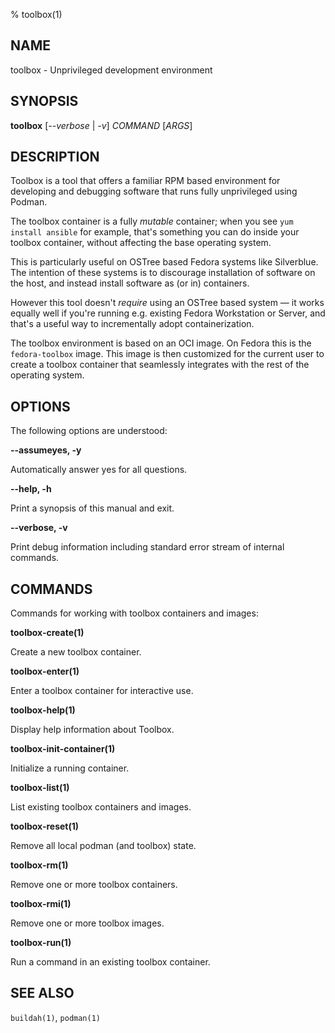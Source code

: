 % toolbox(1)

## NAME
toolbox - Unprivileged development environment

## SYNOPSIS
**toolbox** [*--verbose* | *-v*] *COMMAND* [*ARGS*]

## DESCRIPTION

Toolbox is a tool that offers a familiar RPM based environment for developing
and debugging software that runs fully unprivileged using Podman.

The toolbox container is a fully *mutable* container; when you see
`yum install ansible` for example, that's something you can do inside your
toolbox container, without affecting the base operating system.

This is particularly useful on OSTree based Fedora systems like Silverblue.
The intention of these systems is to discourage installation of software on
the host, and instead install software as (or in) containers.

However this tool doesn't *require* using an OSTree based system — it works
equally well if you're running e.g. existing Fedora Workstation or Server, and
that's a useful way to incrementally adopt containerization.

The toolbox environment is based on an OCI image. On Fedora this is the
`fedora-toolbox` image. This image is then customized for the current user to
create a toolbox container that seamlessly integrates with the rest of the
operating system.

## OPTIONS ##

The following options are understood:

**--assumeyes, -y**

Automatically answer yes for all questions.

**--help, -h**

Print a synopsis of this manual and exit.

**--verbose, -v**

Print debug information including standard error stream of internal commands.

## COMMANDS

Commands for working with toolbox containers and images:

**toolbox-create(1)**

Create a new toolbox container.

**toolbox-enter(1)**

Enter a toolbox container for interactive use.

**toolbox-help(1)**

Display help information about Toolbox.

**toolbox-init-container(1)**

Initialize a running container.

**toolbox-list(1)**

List existing toolbox containers and images.

**toolbox-reset(1)**

Remove all local podman (and toolbox) state.

**toolbox-rm(1)**

Remove one or more toolbox containers.

**toolbox-rmi(1)**

Remove one or more toolbox images.

**toolbox-run(1)**

Run a command in an existing toolbox container.

## SEE ALSO

`buildah(1)`, `podman(1)`
